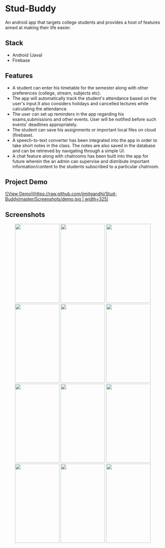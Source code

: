 # Stud-Buddy
An android app that targets college students and provides a host of features aimed at making their life easier. 
## Stack
* Android (Java)
* Firebase
## Features
* A student can enter his timetable for the semester along with other preferences (college, stream, subjects etc).
* The app will automatically track the student's attendance based on the user's input.It also considers holidays and cancelled lectures     while calculating the attendance.
* The user can set up reminders in the app regarding his exams,submissions and other events. User will be notified before such events' deadlines appropriately.
* The student can save his assignments or important local files on cloud (firebase).
* A speech-to-text converter has been integrated into the app in order to take short notes in the class. The notes are also saved in the database and can be retrieved by navigating through a simple UI.
* A chat feature along with chatrooms has been built into the app for future wherein the an admin can supervise and distribute important information/content to the students subscribed to a particular chatroom.
## Project Demo
[![View Demo](https://raw.github.com/jimitgandhi/Stud-Buddy/master/Screenshots/demo.jpg | width=325)](https://youtu.be/HDdqAD3QqGU)
## Screenshots
<p align="center">
  <img src="https://raw.github.com/jimitgandhi/Stud-Buddy/master/Screenshots/1.jpg" width="144" height="256">
  <img src="https://raw.github.com/jimitgandhi/Stud-Buddy/master/Screenshots/2.jpg" width="144" height="256">
  <img src="https://raw.github.com/jimitgandhi/Stud-Buddy/master/Screenshots/3.jpg" width="144" height="256">
  <img src="https://raw.github.com/jimitgandhi/Stud-Buddy/master/Screenshots/4.jpg" width="144" height="256">
  <img src="https://raw.github.com/jimitgandhi/Stud-Buddy/master/Screenshots/5.jpg" width="144" height="256">
  <img src="https://raw.github.com/jimitgandhi/Stud-Buddy/master/Screenshots/6.jpg" width="144" height="256">
  <img src="https://raw.github.com/jimitgandhi/Stud-Buddy/master/Screenshots/7.jpg" width="144" height="256">
  <img src="https://raw.github.com/jimitgandhi/Stud-Buddy/master/Screenshots/8.jpg" width="144" height="256">
  <img src="https://raw.github.com/jimitgandhi/Stud-Buddy/master/Screenshots/9.jpg" width="144" height="256">
  <img src="https://raw.github.com/jimitgandhi/Stud-Buddy/master/Screenshots/10.jpg" width="144" height="256">
  <img src="https://raw.github.com/jimitgandhi/Stud-Buddy/master/Screenshots/11.jpg" width="144" height="256">
  <img src="https://raw.github.com/jimitgandhi/Stud-Buddy/master/Screenshots/12.jpg" width="144" height="256">
</p>
